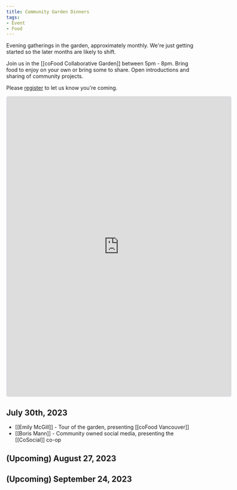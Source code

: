 ```yaml
---
title: Community Garden Dinners
tags:
- Event
- Food
---
```


Evening gatherings in the garden, approximately monthly. We're just getting started so the later months are likely to shift.

Join us in the [[coFood Collaborative Garden]] between 5pm - 8pm. Bring food to enjoy on your own or bring some to share. Open introductions and sharing of community projects.

Please [register](https://lu.ma/dwebyvr-garden-dinners) to let us know you're coming.

<iframe src="https://lu.ma/embed-checkout/evt-hrzuL23HsX1UTah" width="600" height="800" frameborder="0" style="border: 1px solid #bfcbda88; border-radius: 4px;" allowfullscreen="" aria-hidden="false" tabindex="0" ></iframe>

## July 30th, 2023

* [[Emily McGill]] - Tour of the garden, presenting [[coFood Vancouver]]
* [[Boris Mann]] - Community owned social media, presenting the [[CoSocial]] co-op

## (Upcoming) August 27, 2023

## (Upcoming) September 24, 2023
